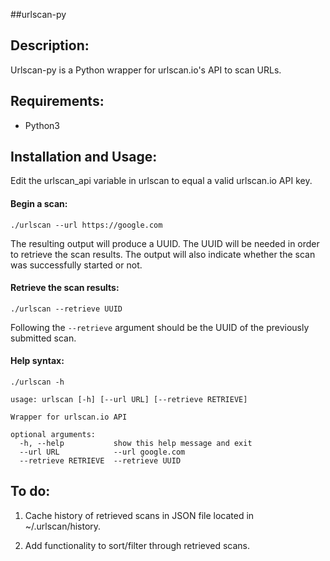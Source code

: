 ##urlscan-py

## Description:

Urlscan-py is a Python wrapper for urlscan.io's API to scan URLs.


## Requirements:

- Python3


## Installation and Usage:

Edit the urlscan_api variable in urlscan to equal a valid urlscan.io API key.


#### Begin a scan:

`./urlscan --url https://google.com`

The resulting output will produce a UUID. The UUID will be needed in order to retrieve the scan results. The output will also indicate whether the scan was successfully started or not.


#### Retrieve the scan results:

`./urlscan --retrieve UUID`

Following the `--retrieve` argument should be the UUID of the previously submitted scan.


#### Help syntax:

```
./urlscan -h

usage: urlscan [-h] [--url URL] [--retrieve RETRIEVE]

Wrapper for urlscan.io API

optional arguments:
  -h, --help           show this help message and exit
  --url URL            --url google.com
  --retrieve RETRIEVE  --retrieve UUID
```


## To do:

1. Cache history of retrieved scans in JSON file located in ~/.urlscan/history.

2. Add functionality to sort/filter through retrieved scans.
